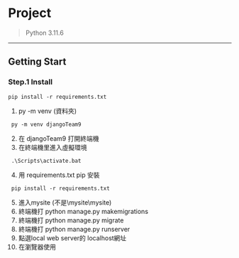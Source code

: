 # Project

> Python 3.11.6

---

## Getting Start

### Step.1 Install

```shell
pip install -r requirements.txt
```

1. py -m venv (資料夾)
``` shell
 py -m venv djangoTeam9
```
2. 在 djangoTeam9 打開終端機
3. 在終端機里進入虛擬環境
``` shell
 .\Scripts\activate.bat
```
4. 用 requirements.txt pip 安裝
``` shell
 pip install -r requirements.txt
```
5. 進入mysite (不是\mysite\mysite)
6. 終端機打 python manage.py makemigrations
7. 終端機打 python manage.py migrate
8. 終端機打 python manage.py runserver
9. 點選local web server的 localhost網址
10. 在瀏覽器使用